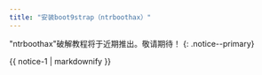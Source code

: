 ```yaml
---
title: "安装boot9strap（ntrboothax）"
---
```


"ntrboothax"破解教程将于近期推出。敬请期待！
{: .notice--primary}

<div class="notice--info">{{ notice-1 | markdownify }}</div>